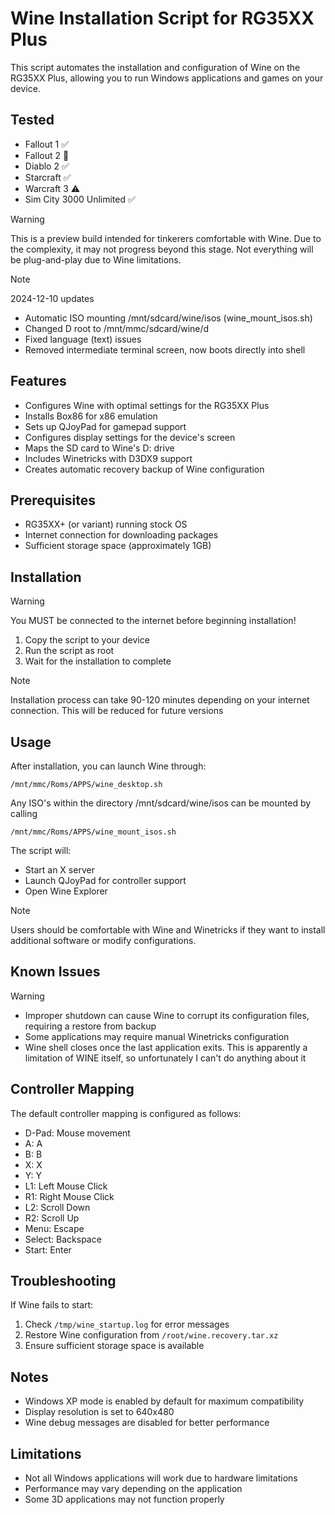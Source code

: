 # Wine Installation Script for RG35XX Plus

This script automates the installation and configuration of Wine on the RG35XX Plus, allowing you to run Windows applications and games on your device.

## Tested
- Fallout 1 ✅
- Fallout 2 🐢
- Diablo 2 ✅
- Starcraft ✅
- Warcraft 3 ⚠️
- Sim City 3000 Unlimited ✅

> [!WARNING]
>  This is a preview build intended for tinkerers comfortable with Wine. Due to the complexity, it may not progress beyond this stage. Not everything will be plug-and-play due to Wine limitations.

> [!NOTE]
> 2024-12-10 updates
> 
> - Automatic ISO mounting /mnt/sdcard/wine/isos (wine_mount_isos.sh)
> - Changed D root to /mnt/mmc/sdcard/wine/d
> - Fixed language (text) issues
> - Removed intermediate terminal screen, now boots directly into shell

## Features

- Configures Wine with optimal settings for the RG35XX Plus
- Installs Box86 for x86 emulation
- Sets up QJoyPad for gamepad support
- Configures display settings for the device's screen
- Maps the SD card to Wine's D: drive
- Includes Winetricks with D3DX9 support
- Creates automatic recovery backup of Wine configuration

## Prerequisites

- RG35XX+ (or variant) running stock OS
- Internet connection for downloading packages
- Sufficient storage space (approximately 1GB)

## Installation

> [!WARNING]
> You MUST be connected to the internet before beginning installation!

1. Copy the script to your device
2. Run the script as root
3. Wait for the installation to complete

> [!NOTE]
> Installation process can take 90-120 minutes depending on your internet connection. This will be reduced for future versions

## Usage

After installation, you can launch Wine through:
```
/mnt/mmc/Roms/APPS/wine_desktop.sh
```
Any ISO's within the directory /mnt/sdcard/wine/isos can be mounted by calling
```
/mnt/mmc/Roms/APPS/wine_mount_isos.sh
```

The script will:
- Start an X server
- Launch QJoyPad for controller support
- Open Wine Explorer

> [!NOTE]
> Users should be comfortable with Wine and Winetricks if they want to install additional software or modify configurations.

## Known Issues

> [!WARNING]
> 
> - Improper shutdown can cause Wine to corrupt its configuration files, requiring a restore from backup
> - Some applications may require manual Winetricks configuration
> - Wine shell closes once the last application exits. This is apparently a limitation of WINE itself, so unfortunately I can't do anything about it

## Controller Mapping

The default controller mapping is configured as follows:
- D-Pad: Mouse movement
- A: A
- B: B
- X: X
- Y: Y
- L1: Left Mouse Click
- R1: Right Mouse Click
- L2: Scroll Down
- R2: Scroll Up
- Menu: Escape
- Select: Backspace
- Start: Enter

## Troubleshooting

If Wine fails to start:
1. Check `/tmp/wine_startup.log` for error messages
2. Restore Wine configuration from `/root/wine.recovery.tar.xz`
3. Ensure sufficient storage space is available

## Notes

- Windows XP mode is enabled by default for maximum compatibility
- Display resolution is set to 640x480
- Wine debug messages are disabled for better performance

## Limitations

- Not all Windows applications will work due to hardware limitations
- Performance may vary depending on the application
- Some 3D applications may not function properly
